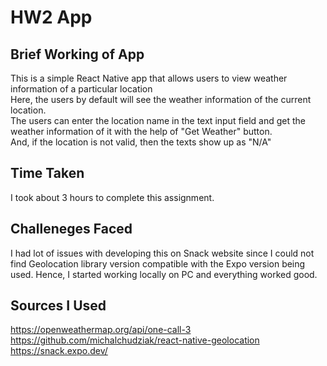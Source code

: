 # HW2 App

## Brief Working of App
This is a simple React Native app that allows users to view weather information of a particular location <br>
Here, the users by default will see the weather information of the current location. <br>
The users can enter the location name in the text input field and get the weather information of it with the help of "Get Weather" button. <br>
And, if the location is not valid, then the texts show up as "N/A" <br>

## Time Taken

I took about 3 hours to complete this assignment.

## Challeneges Faced

I had lot of issues with developing this on Snack website since I could not find Geolocation library version compatible with the Expo version being used. Hence, I started working locally on PC and everything worked good. <br>

## Sources I Used

https://openweathermap.org/api/one-call-3<br>
https://github.com/michalchudziak/react-native-geolocation <br>
https://snack.expo.dev/ <br>